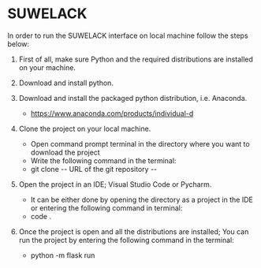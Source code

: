 # SUWELACK

In order to run the SUWELACK interface on local machine follow the steps below:
1. First of all, make sure Python and the required distributions are installed on your machine.

2. Download and install python.
3. Download and install the packaged python distribution, i.e. Anaconda.
    - https://www.anaconda.com/products/individual-d
4. Clone the project on your local machine.
    - Open command prompt terminal in the directory where you want to download the project
    - Write the following command in the terminal:
    - git clone -- URL of the git repository --

5. Open the project in an IDE; Visual Studio Code or Pycharm.
    - It can be either done by opening the directory as a project in the IDE or entering the following command in terminal:
    - code .

6. Once the project is open and all the distributions are installed; You can run the project by entering the following command in the terminal:
    - python -m flask run

